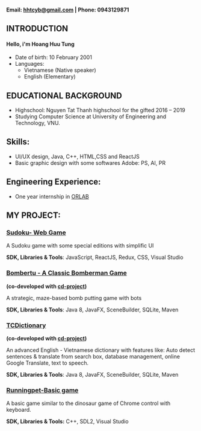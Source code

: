 
#### Email: hhtcyb@gmail.com | Phone: 0943129871

## **INTRODUCTION**
#### Hello, i'm Hoang Huu Tung
- Date of birth: 10 February 2001
- Languages:
  - Vietnamese (Native speaker)
  - English (Elementary)

## **EDUCATIONAL BACKGROUND**
- Highschool: Nguyen Tat Thanh highschool for the gifted
2016 – 2019
- Studying Computer Science at University of Engineering and Technology, VNU.

## **Skills:**
- UI/UX design, Java, C++, HTML,CSS and ReactJS
- Basic graphic design with some softwares Adobe: PS, AI, PR

## **Engineering Experience:**
- One year internship in [ORLAB](http://orlab.com.vn)

## **MY PROJECT:**
### [Sudoku- Web Game](https://gitlab.com/hoatuno/sudorku)
A Sudoku game with some special editions with simplific UI 

**SDK, Libraries & Tools**: JavaScript, ReactJS, Redux, CSS, Visual Studio
### [Bombertu - A Classic Bomberman Game](https://github.com/cd-project/bomvertu)
**(co-developed with [cd-project](https://github.com/cd-project))**

A strategic, maze-based bomb putting game with bots

**SDK, Libraries & Tools**: Java 8, JavaFX, SceneBuilder, SQLite, Maven
### [TCDictionary](https://github.com/hoatuno/TCDictionary)
**(co-developed with [cd-project](https://github.com/cd-project))**

An advanced English - Vietnamese dictionary with features like: Auto detect sentences & translate from search box, database management, online Google Translate, text to speech.

**SDK, Libraries & Tools**: Java 8, JavaFX, SceneBuilder, SQLite, Maven

### [Runningpet-Basic game](https://github.com/hoatuno/runningpet)
A basic game similar to the dinosaur game of Chrome control with keyboard.

**SDK, Libraries & Tools:** C++, SDL2, Visual Studio

